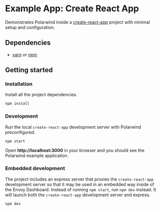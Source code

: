 # Example App: Create React App

Demonstrates Polarwind inside a
[create-react-app](https://github.com/facebookincubator/create-react-app) project with
minimal setup and configuration.

## Dependencies

- [yarn](https://github.com/yarnpkg/yarn/) or [npm](https://www.npmjs.com/)

## Getting started

### Installation

Install all the project dependencies.

```bash
npm install
```

### Development

Run the local `create-react-app` development server with Polarwind preconfigured.

```bash
npm start
```

Open **http://localhost:3000** in your browser and you should see the Polarwind example
application.

### Embedded development

The project includes an express server that proxies the `create-react-app` development
server so that it may be used in an embedded way inside of the Envoy Dashboard. Instead of
running `npm start`, run `npm dev` instead. It will launch both the `create-react-app`
development server and express.

```bash
npm dev
```
